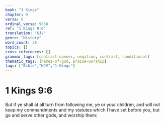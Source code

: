 ```yaml
---
book: "1 Kings"
chapter: 9
verse: 6
ordinal_verse: 9058
ref: "1 Kings 9:6"
translation: "KJV"
genre: "History"
word_count: 38
topics: []
cross_references: []
grammar_tags: [contrast-opener, negation, contrast, conditional]
thematic_tags: [names-of-god, praise-worship]
tags: ["Bible","KJV","1-Kings"]
---
```


# 1 Kings 9:6

But if ye shall at all turn from following me, ye or your children, and will not keep my commandments and my statutes which I have set before you, but go and serve other gods, and worship them:
